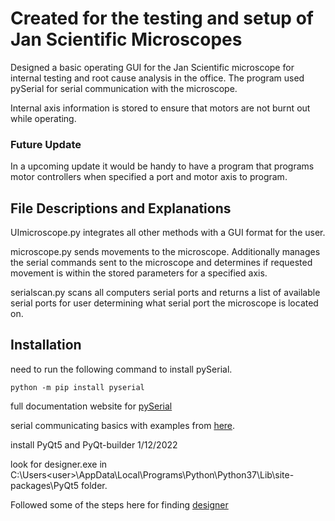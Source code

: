# Created for the testing and setup of Jan Scientific Microscopes

Designed a basic operating GUI for the Jan Scientific microscope for internal testing and root cause analysis in the office. The program used pySerial for serial communication with the microscope.

Internal axis information is stored to ensure that motors are not burnt out while operating. 

### Future Update
In a upcoming update it would be handy to have a program that programs motor controllers when specified a port and motor axis to program. 

## File Descriptions and Explanations

UImicroscope.py integrates all other methods with a GUI format for the user. 

microscope.py sends movements to the microscope. Additionally manages the serial commands sent to the microscope and determines if requested movement is within the stored parameters for a specified axis. 

serialscan.py scans all computers serial ports and returns a list of available serial ports for user determining what serial port the microscope is located on. 


## Installation
need to run the following command to install pySerial.
```
python -m pip install pyserial
```
full documentation website for [pySerial](https://pyserial.readthedocs.io/en/latest/index.html)

serial communicating basics with examples from [here](https://firmlyembedded.co.za/useful-python-script-to-send-and-receive-serial-data/).

install PyQt5 and PyQt-builder 1/12/2022

look for designer.exe in C:\Users\<user>\AppData\Local\Programs\Python\Python37\Lib\site-packages\PyQt5 folder. 

Followed some of the steps here for finding [designer](https://gist.github.com/marcoandre1/a77460d7b88de7e9608335b9c518b752)